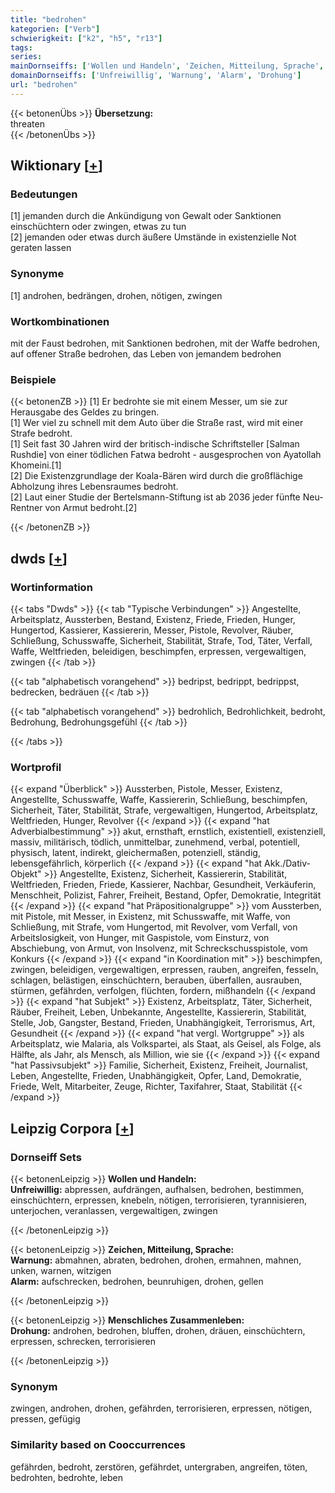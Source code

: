 ```yaml
---
title: "bedrohen"
kategorien: ["Verb"]
schwierigkeit: ["k2", "h5", "r13"]
tags:
series:
mainDornseiffs: ['Wollen und Handeln', 'Zeichen, Mitteilung, Sprache', 'Menschliches Zusammenleben']
domainDornseiffs: ['Unfreiwillig', 'Warnung', 'Alarm', 'Drohung']
url: "bedrohen"
---
```


{{< betonenÜbs >}}
**Übersetzung:**  
threaten  
{{< /betonenÜbs >}}

## Wiktionary [[+](https://de.wiktionary.org/wiki/bedrohen)]

### Bedeutungen
[1] jemanden durch die Ankündigung von Gewalt oder Sanktionen einschüchtern oder zwingen, etwas zu tun  
[2] jemanden oder etwas durch äußere Umstände in existenzielle Not geraten lassen  

### Synonyme
[1] androhen, bedrängen, drohen, nötigen, zwingen  

### Wortkombinationen
mit der Faust bedrohen, mit Sanktionen bedrohen, mit der Waffe bedrohen, auf offener Straße bedrohen, das Leben von jemandem bedrohen  

### Beispiele
{{< betonenZB >}}
[1] Er bedrohte sie mit einem Messer, um sie zur Herausgabe des Geldes zu bringen.  
[1] Wer viel zu schnell mit dem Auto über die Straße rast, wird mit einer Strafe bedroht.  
[1] Seit fast 30 Jahren wird der britisch-indische Schriftsteller [Salman Rushdie] von einer tödlichen Fatwa bedroht - ausgesprochen von Ayatollah Khomeini.[1]  
[2] Die Existenzgrundlage der Koala-Bären wird durch die großflächige Abholzung ihres Lebensraumes bedroht.  
[2] Laut einer Studie der Bertelsmann-Stiftung ist ab 2036 jeder fünfte Neu-Rentner von Armut bedroht.[2]  

{{< /betonenZB >}}


## dwds [[+](https://www.dwds.de/wb/bedrohen)]

### Wortinformation
{{< tabs "Dwds" >}}
{{< tab "Typische Verbindungen" >}}
Angestellte, Arbeitsplatz, Aussterben, Bestand, Existenz, Friede, Frieden, Hunger, Hungertod, Kassierer, Kassiererin, Messer, Pistole, Revolver, Räuber, Schließung, Schusswaffe, Sicherheit, Stabilität, Strafe, Tod, Täter, Verfall, Waffe, Weltfrieden, beleidigen, beschimpfen, erpressen, vergewaltigen, zwingen
{{< /tab >}}

{{< tab "alphabetisch vorangehend" >}}
bedripst, bedrippt, bedrippst, bedrecken, bedräuen
{{< /tab >}}

{{< tab "alphabetisch vorangehend" >}}
bedrohlich, Bedrohlichkeit, bedroht, Bedrohung, Bedrohungsgefühl
{{< /tab >}}

{{< /tabs >}}

### Wortprofil
{{< expand "Überblick" >}} Aussterben, Pistole, Messer, Existenz, Angestellte, Schusswaffe, Waffe, Kassiererin, Schließung, beschimpfen, Sicherheit, Täter, Stabilität, Strafe, vergewaltigen, Hungertod, Arbeitsplatz, Weltfrieden, Hunger, Revolver {{< /expand >}}
{{< expand "hat Adverbialbestimmung" >}} akut, ernsthaft, ernstlich, existentiell, existenziell, massiv, militärisch, tödlich, unmittelbar, zunehmend, verbal, potentiell, physisch, latent, indirekt, gleichermaßen, potenziell, ständig, lebensgefährlich, körperlich {{< /expand >}}
{{< expand "hat Akk./Dativ-Objekt" >}} Angestellte, Existenz, Sicherheit, Kassiererin, Stabilität, Weltfrieden, Frieden, Friede, Kassierer, Nachbar, Gesundheit, Verkäuferin, Menschheit, Polizist, Fahrer, Freiheit, Bestand, Opfer, Demokratie, Integrität {{< /expand >}}
{{< expand "hat Präpositionalgruppe" >}} vom Aussterben, mit Pistole, mit Messer, in Existenz, mit Schusswaffe, mit Waffe, von Schließung, mit Strafe, vom Hungertod, mit Revolver, vom Verfall, von Arbeitslosigkeit, von Hunger, mit Gaspistole, vom Einsturz, von Abschiebung, von Armut, von Insolvenz, mit Schreckschusspistole, vom Konkurs {{< /expand >}}
{{< expand "in Koordination mit" >}} beschimpfen, zwingen, beleidigen, vergewaltigen, erpressen, rauben, angreifen, fesseln, schlagen, belästigen, einschüchtern, berauben, überfallen, ausrauben, stürmen, gefährden, verfolgen, flüchten, fordern, mißhandeln {{< /expand >}}
{{< expand "hat Subjekt" >}} Existenz, Arbeitsplatz, Täter, Sicherheit, Räuber, Freiheit, Leben, Unbekannte, Angestellte, Kassiererin, Stabilität, Stelle, Job, Gangster, Bestand, Frieden, Unabhängigkeit, Terrorismus, Art, Gesundheit {{< /expand >}}
{{< expand "hat vergl. Wortgruppe" >}} als Arbeitsplatz, wie Malaria, als Volkspartei, als Staat, als Geisel, als Folge, als Hälfte, als Jahr, als Mensch, als Million, wie sie {{< /expand >}}
{{< expand "hat Passivsubjekt" >}} Familie, Sicherheit, Existenz, Freiheit, Journalist, Leben, Angestellte, Frieden, Unabhängigkeit, Opfer, Land, Demokratie, Friede, Welt, Mitarbeiter, Zeuge, Richter, Taxifahrer, Staat, Stabilität {{< /expand >}}

## Leipzig Corpora [[+](https://corpora.uni-leipzig.de/en/res?word=bedrohen&corpusId=deu_newscrawl-public_2018)]

### Dornseiff Sets
{{< betonenLeipzig >}}
**Wollen und Handeln:**  
**Unfreiwillig:** abpressen, aufdrängen, aufhalsen, bedrohen, bestimmen, einschüchtern, erpressen, knebeln, nötigen, terrorisieren, tyrannisieren, unterjochen, veranlassen, vergewaltigen, zwingen  

{{< /betonenLeipzig >}}


{{< betonenLeipzig >}}
**Zeichen, Mitteilung, Sprache:**  
**Warnung:** abmahnen, abraten, bedrohen, drohen, ermahnen, mahnen, unken, warnen, witzigen  
**Alarm:** aufschrecken, bedrohen, beunruhigen, drohen, gellen  

{{< /betonenLeipzig >}}


{{< betonenLeipzig >}}
**Menschliches Zusammenleben:**  
**Drohung:** androhen, bedrohen, bluffen, drohen, dräuen, einschüchtern, erpressen, schrecken, terrorisieren  

{{< /betonenLeipzig >}}

### Synonym
zwingen, androhen, drohen, gefährden, terrorisieren, erpressen, nötigen, pressen, gefügig


### Similarity based on Cooccurrences
gefährden, bedroht, zerstören, gefährdet, untergraben, angreifen, töten, bedrohten, bedrohte, leben

